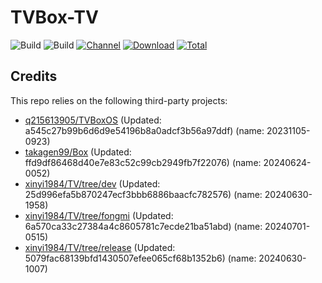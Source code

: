 # TVBox-TV

![Build](https://shields.io/github/actions/workflow/status/xinyi1984/TVBox-TV/TV.yml?branch=master&logo=github&label=Build)
![Build](https://shields.io/github/actions/workflow/status/xinyi1984/TVBox-TV/TVBox.yml?branch=master&logo=github&label=Build)
[![Channel](https://img.shields.io/badge/Follow-Telegram-blue.svg?logo=telegram)](https://t.me/klbot)
[![Download](https://img.shields.io/github/v/release/xinyi1984/TVBox-TV?color=orange&logoColor=orange&label=Download&logo=DocuSign)](https://github.com/xinyi1984/TVBox-TV/releases/latest) 
[![Total](https://shields.io/github/downloads/xinyi1984/TVBox-TV/total?logo=Bookmeter&label=Counts&logoColor=yellow&color=yellow)](https://github.com/xinyi1984/TVBox-TV/releases)

## Credits
This repo relies on the following third-party projects:
- [q215613905/TVBoxOS](https://github.com/q215613905/TVBoxOS) (Updated: a545c27b99b6d6d9e54196b8a0adcf3b56a97ddf) (name: 20231105-0923)
- [takagen99/Box](https://github.com/takagen99/Box) (Updated: ffd9df86468d40e7e83c52c99cb2949fb7f22076) (name: 20240624-0052)
- [xinyi1984/TV/tree/dev](https://github.com/xinyi1984/TV/tree/dev) (Updated: 25d996efa5b870247ecf3bbb6886baacfc782576) (name: 20240630-1958)
- [xinyi1984/TV/tree/fongmi](https://github.com/xinyi1984/TV/tree/fongmi) (Updated: 6a570ca33c27384a4c8605781c7ecde21ba51abd) (name: 20240701-0515)
- [xinyi1984/TV/tree/release](https://github.com/xinyi1984/TV/tree/release) (Updated: 5079fac68139bfd1430507efee065cf68b1352b6) (name: 20240630-1007)
